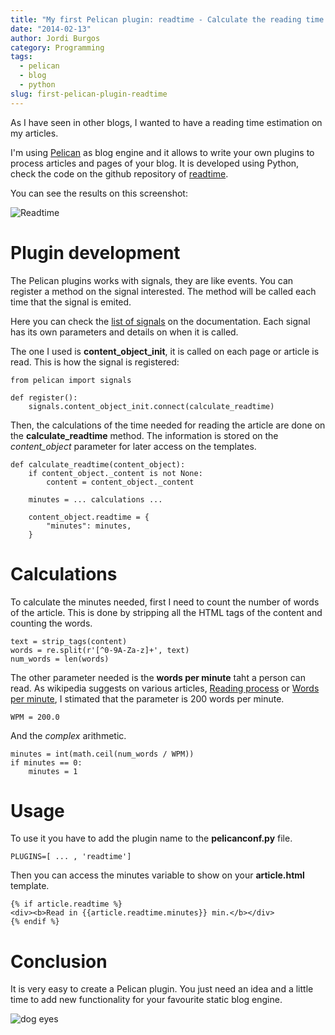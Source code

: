 ```yaml
---
title: "My first Pelican plugin: readtime - Calculate the reading time of the articles"
date: "2014-02-13"
author: Jordi Burgos
category: Programming
tags: 
  - pelican
  - blog
  - python
slug: first-pelican-plugin-readtime
---
```


As I have seen in other blogs, I wanted to have a reading time estimation on my articles.

I'm using [Pelican](http://getpelican.com) as blog engine and it allows to write your
own plugins to process articles and pages of your blog. It is developed using Python, check the code on the github repository of [readtime](https://github.com/jmaister/readtime).

You can see the results on this screenshot:

![Readtime](/images/readtime1.png)

Plugin development
==================

The Pelican plugins works with signals, they are like events. You can register a method on the signal interested.
The method will be called each time that the signal is emited.

Here you can check the [list of signals](http://docs.getpelican.com/en/3.3.0/plugins.html#list-of-signals) on the documentation.
Each signal has its own parameters and details on when it is called.

The one I used is **content_object_init**, it is called on each page or article is read. This is how the signal is registered:


    from pelican import signals

    def register():
        signals.content_object_init.connect(calculate_readtime)

Then, the calculations of the time needed for reading the article are done on the **calculate_readtime** method.
The information is stored on the *content_object* parameter for later access on the templates.

    def calculate_readtime(content_object):
        if content_object._content is not None:
            content = content_object._content

        minutes = ... calculations ...
        
        content_object.readtime = {
            "minutes": minutes,
        }

Calculations
============

To calculate the minutes needed, first I need to count the number of words of the article. This is done by stripping all
the HTML tags of the content and counting the words.

    text = strip_tags(content)
    words = re.split(r'[^0-9A-Za-z]+', text)
    num_words = len(words)

The other parameter needed is the **words per minute** taht a person can read. As wikipedia suggests on various
articles, [Reading process](http://en.wikipedia.org/wiki/Reading_%28process%29) or
[Words per minute](http://en.wikipedia.org/wiki/Words_per_minute), I stimated that the parameter is 200 words per minute.

    WPM = 200.0
    
And the *complex* arithmetic.

    minutes = int(math.ceil(num_words / WPM))
    if minutes == 0:
        minutes = 1
 

Usage
=====

To use it you have to add the plugin name to the **pelicanconf.py** file.

    PLUGINS=[ ... , 'readtime']

Then you can access the minutes variable to show on your **article.html** template. 

    {% if article.readtime %}
    <div><b>Read in {{article.readtime.minutes}} min.</b></div>
    {% endif %}


Conclusion
==========

It is very easy to create a Pelican plugin. You just need an idea and a little time to add new functionality
for your favourite static blog engine.

![dog eyes](/images/meme/dogeyes.gif)

